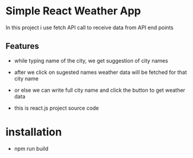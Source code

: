 # Simple React Weather App

In this project i use fetch API call to receive data from API end points

## Features

- while typing name of the city, we get suggestion of city names
- after we click on sugested names weather data will be fetched for that city name
- or else we can write full city name and click the button to get weather data

- this is react.js project source code

# installation

- npm run build

